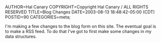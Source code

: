 AUTHOR=Hal Canary
COPYRIGHT=Copyright Hal Canary / ALL RIGHTS RESERVED
TITLE=Blog Changes
DATE=2003-08-13 18:48:42-05:00 (CDT)
POSTID=90
CATEGORIES=meta;

I'm making a few changes to the blog form on this site. The eventual goal is to make a RSS feed. To do that I've got to first make some changes in my data structures.
